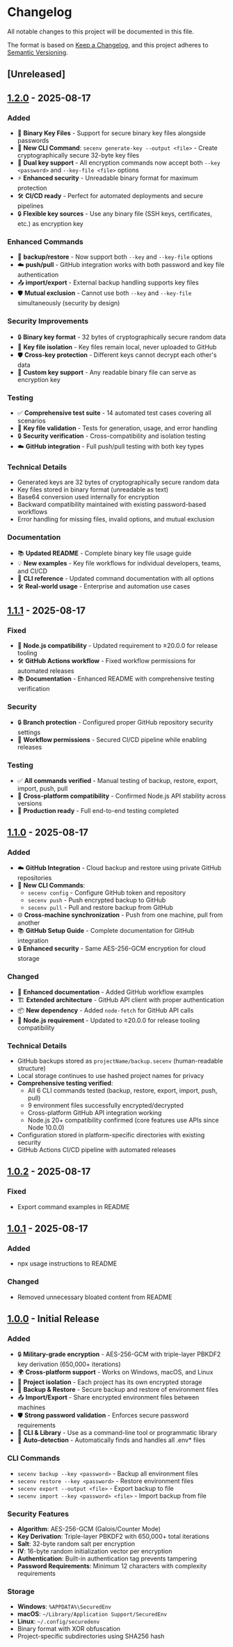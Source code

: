 # Changelog

All notable changes to this project will be documented in this file.

The format is based on [Keep a Changelog](https://keepachangelog.com/en/1.0.0/),
and this project adheres to [Semantic Versioning](https://semver.org/spec/v2.0.0.html).

## [Unreleased]

## [1.2.0] - 2025-08-17

### Added
- 🔑 **Binary Key Files** - Support for secure binary key files alongside passwords
- 🔐 **New CLI Command**: `secenv generate-key --output <file>` - Create cryptographically secure 32-byte key files
- 🔧 **Dual key support** - All encryption commands now accept both `--key <password>` and `--key-file <file>` options
- ⚡ **Enhanced security** - Unreadable binary format for maximum protection
- 🛠️ **CI/CD ready** - Perfect for automated deployments and secure pipelines
- 🔒 **Flexible key sources** - Use any binary file (SSH keys, certificates, etc.) as encryption key

### Enhanced Commands
- 🔄 **backup/restore** - Now support both `--key` and `--key-file` options
- ☁️ **push/pull** - GitHub integration works with both password and key file authentication
- 📤 **import/export** - External backup handling supports key files
- 🛡️ **Mutual exclusion** - Cannot use both `--key` and `--key-file` simultaneously (security by design)

### Security Improvements
- 🔒 **Binary key format** - 32 bytes of cryptographically secure random data
- 📁 **Key file isolation** - Key files remain local, never uploaded to GitHub
- 🛡️ **Cross-key protection** - Different keys cannot decrypt each other's data
- 🔐 **Custom key support** - Any readable binary file can serve as encryption key

### Testing
- ✅ **Comprehensive test suite** - 14 automated test cases covering all scenarios
- 🧪 **Key file validation** - Tests for generation, usage, and error handling
- 🔒 **Security verification** - Cross-compatibility and isolation testing
- ☁️ **GitHub integration** - Full push/pull testing with both key types

### Technical Details
- Generated keys are 32 bytes of cryptographically secure random data
- Key files stored in binary format (unreadable as text)
- Base64 conversion used internally for encryption
- Backward compatibility maintained with existing password-based workflows
- Error handling for missing files, invalid options, and mutual exclusion

### Documentation
- 📚 **Updated README** - Complete binary key file usage guide
- 💡 **New examples** - Key file workflows for individual developers, teams, and CI/CD
- 🔧 **CLI reference** - Updated command documentation with all options
- 🛠️ **Real-world usage** - Enterprise and automation use cases

## [1.1.1] - 2025-08-17

### Fixed
- 🔧 **Node.js compatibility** - Updated requirement to ≥20.0.0 for release tooling
- 🛠️ **GitHub Actions workflow** - Fixed workflow permissions for automated releases
- 📚 **Documentation** - Enhanced README with comprehensive testing verification

### Security
- 🔒 **Branch protection** - Configured proper GitHub repository security settings
- 🤖 **Workflow permissions** - Secured CI/CD pipeline while enabling releases

### Testing
- ✅ **All commands verified** - Manual testing of backup, restore, export, import, push, pull
- 🧪 **Cross-platform compatibility** - Confirmed Node.js API stability across versions
- 🚀 **Production ready** - Full end-to-end testing completed

## [1.1.0] - 2025-08-17

### Added
- ☁️ **GitHub Integration** - Cloud backup and restore using private GitHub repositories
- 🔧 **New CLI Commands**:
  - `secenv config` - Configure GitHub token and repository
  - `secenv push` - Push encrypted backup to GitHub
  - `secenv pull` - Pull and restore backup from GitHub
- 🌐 **Cross-machine synchronization** - Push from one machine, pull from another
- 📚 **GitHub Setup Guide** - Complete documentation for GitHub integration
- 🔒 **Enhanced security** - Same AES-256-GCM encryption for cloud storage

### Changed
- 📝 **Enhanced documentation** - Added GitHub workflow examples
- 🏗️ **Extended architecture** - GitHub API client with proper authentication
- 📦 **New dependency** - Added `node-fetch` for GitHub API calls
- 🔧 **Node.js requirement** - Updated to ≥20.0.0 for release tooling compatibility

### Technical Details
- GitHub backups stored as `projectName/backup.secenv` (human-readable structure)
- Local storage continues to use hashed project names for privacy
- **Comprehensive testing verified**:
  - All 6 CLI commands tested (backup, restore, export, import, push, pull)
  - 9 environment files successfully encrypted/decrypted
  - Cross-platform GitHub API integration working
  - Node.js 20+ compatibility confirmed (core features use APIs since Node 10.0.0)
- Configuration stored in platform-specific directories with existing security
- GitHub Actions CI/CD pipeline with automated releases

## [1.0.2] - 2025-08-17

### Fixed
- Export command examples in README

## [1.0.1] - 2025-08-17

### Added
- npx usage instructions to README

### Changed
- Removed unnecessary bloated content from README

## [1.0.0] - Initial Release

### Added
- 🔒 **Military-grade encryption** - AES-256-GCM with triple-layer PBKDF2 key derivation (650,000+ iterations)
- 🌍 **Cross-platform support** - Works on Windows, macOS, and Linux
- 📁 **Project isolation** - Each project has its own encrypted storage
- 🔄 **Backup & Restore** - Secure backup and restore of environment files
- 📤 **Import/Export** - Share encrypted environment files between machines
- 🛡️ **Strong password validation** - Enforces secure password requirements
- 📱 **CLI & Library** - Use as a command-line tool or programmatic library
- 🚀 **Auto-detection** - Automatically finds and handles all .env* files

### CLI Commands
- `secenv backup --key <password>` - Backup all environment files
- `secenv restore --key <password>` - Restore environment files
- `secenv export --output <file>` - Export backup to file
- `secenv import --key <password> <file>` - Import backup from file

### Security Features
- **Algorithm**: AES-256-GCM (Galois/Counter Mode)
- **Key Derivation**: Triple-layer PBKDF2 with 650,000+ total iterations
- **Salt**: 32-byte random salt per encryption
- **IV**: 16-byte random initialization vector per encryption
- **Authentication**: Built-in authentication tag prevents tampering
- **Password Requirements**: Minimum 12 characters with complexity requirements

### Storage
- **Windows**: `%APPDATA%\SecuredEnv`
- **macOS**: `~/Library/Application Support/SecuredEnv`
- **Linux**: `~/.config/securedenv`
- Binary format with XOR obfuscation
- Project-specific subdirectories using SHA256 hash

[1.2.0]: https://github.com/nainglynndw/securedenv/compare/v1.1.1...v1.2.0
[1.1.1]: https://github.com/nainglynndw/securedenv/compare/v1.1.0...v1.1.1
[1.1.0]: https://github.com/nainglynndw/securedenv/compare/v1.0.2...v1.1.0
[1.0.2]: https://github.com/nainglynndw/securedenv/compare/v1.0.1...v1.0.2
[1.0.1]: https://github.com/nainglynndw/securedenv/compare/v1.0.0...v1.0.1
[1.0.0]: https://github.com/nainglynndw/securedenv/releases/tag/v1.0.0